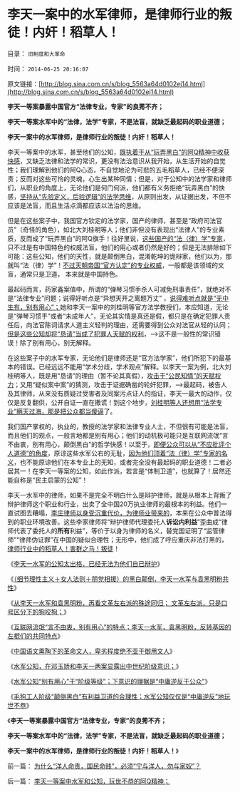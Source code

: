 # 李天一案中的水军律师，是律师行业的叛徒！内奸！稻草人！

目录： `旧制度和大革命` 

时间： `2014-06-25 20:16:07` 

原文链接：[http://blog.sina.com.cn/s/blog_5563a64d0102ej14.html](http://blog.sina.com.cn/s/blog_5563a64d0102ej14.html)

**李天一等案暴露中国官方“法律专业，专家”的良莠不齐；**

**李天一等案水军中的“法律，法学”专家，不是法盲，就缺乏最起码的职业道德；**

**李天一案中的水军律师，是律师行业的叛徒！内奸！稻草人！**

李天一等案中的水军，甚至他们的公知，[既执着于从“玩弄黑白”的阿Q精神中收获快感](../../../2014/1/1/“左的思维”就是哲学；不关心实证的哲学家，不会关心生命的无辜.md)，又缺乏法律和法学的常识，更没有法治意识从我开始，从生活开始的自觉性；我们理解到他们的阿Q心态，不自觉地沦为可悲的五毛稻草人，已经不便深责；反而对这些可怜的灵魂，心生出某种同情；但是，对于公知中的法学家和律师们，从职业的角度上，无论他们是何门何派，他们都有义务拒绝“玩弄黑白”的快感，[坚持从“先验定义，后验逻辑”的法学思维](../../../2014/6/10/人治或是法治，是每个人自主的生活方式.md)，从原则出发，从证据出发，不但不应该是法盲，而且生活点滴都应该以法治的思维。

但是在这些案子中，我国官方钦定的法学家，国产的律师，甚至是“政府司法官员”（奇怪的角色），如北大刘桂明等人；他们非但没有表现出“法律人”的专业素质，反而成了“玩弄黑白”的阿Q旗手！往好里说，[这些国产的“法（律）学”专家](../../../2013/9/27/李天一承认了全部控罪与证据，最恶劣的态度拒绝减免可能.md)，只不过是有中国特色的权威法盲，他们的用心或者仍然是好的；但是无法排除如下可能：这些公知，他们的天性，就是颠倒黑白，混淆乾坤的诡辩家，他们以为，那就叫“法（律）学”！[不过天朝帝国“官方认定”的专业权威](../../../2013/7/3/自由的科学和被监管的科学.md)，一般都是该领域的文盲，通常只是卫道，
本来就是中国持色。

最起码而言，药家鑫案值中，所谓的“弹琴习惯手杀人可减免刑事责任”，就绝对不是“法律专业”问题；说得好听点是“异想天开之离题万丈”
，[说得难听点就是“无中生有，别有用心”；](../../../2014/6/23/李天一轮奸案中，水军和公知的“中庸逆反”，及机灵.md)她和李天一案中的刘桂明等官方法学教授们，本应知道，无论是“弹琴习惯手”或者“未成年人”，无论其实情是真还是假，都只是在确定犯罪人责任后，向法官陈词请求人道主义轻判的理由，还需要得到公众对法官从轻的认同；[但是这些公知却将“恳请”当成了犯罪人天赋的权利](../../../2013/7/11/李天一及律师有权“无耻”.md)，——>这不是一般性的常识错误！除了别有用心，别无解释。

在这些案子中的水军专家，无论他们是律师还是“官方法学家”，他们所犯下的最基本的错误。已经远远不能用“学术分歧，学术观点”解释。以李天一案为例，北大刘桂明等人，既是用“恳请”的理由（暂不论其真假），[攻击于“公民知情”的天赋权力](../../../2013/11/1/李天一辩护集团，试图强迫最高法自证是被轮奸的婊子.md)；又用“疑似案中案”的猜测，攻击于证据确凿的轮奸犯罪，——>最起码，被告人及其律师，从来没有质疑过受害者及同案污点证人的指证，李天一最大的动作，仅仅是反复翻供，公开自证一直在撒谎！到这个地步，[刘桂明等人还想用“法学专业”瞒天过海，那是把公众都当傻逼](../../../2014/6/23/李天一轮奸案中，水军和公知的“中庸逆反”，及机灵.md)了。

我们国产掌权的，执业的，教授的法学家和法律专业人士，不但很有可能是法盲，而且他们的观点，一般言地都是别有用心；他们的动机极可能只是互联网流氓“言不由衷，别有用心，颠倒黑白”的哲学快感！以至于，[即便公众可以从“不应批评个人道德”的角度](../../../2011/11/1/本来普通人，何处惹道德？.md)，原谅这些水军公右的无耻，[因为他们顶着“法（律）学”专家的名义](../../../2014/6/3/李天一轮奸案水军中的周翠丽和律师王永杰.md)，也不能原谅他们在本专业上的无知，或者完全没有最起码的职业道德！二者必居其一！在李天一等案的公知，如此作派，若言是“体制卫道”，也就算了！居然还能自称是“民主启蒙的公知”！

李天一水军中的律师，如果不是完全不明白什么是辩护律师，就是从根本上背叛了辩护律师这个职业和行业，出卖了全中国20万执业律师的最根本的利益。他们一直试图去糟塌，[李庄律师以身受沉重代价，为律师业带来的](../../../2010/10/24/黑律师的贡献“非法无正义”.md)，本来在公众中普法得到的职业环境改善。这些李家律师将“辩护律师代理委托人**诉讼内利益**”歪曲成“律师代表了委托人的**所有**利益”，等价于以身为律师的名义，替党国证明了“监管律师”“律师伪证罪”在中国的疑似合理性；无形中，他们成了呼应重庆非法打黑的，[律师行业中的稻草人！害群之马！叛徒](../../../2013/8/21/辩护律师的法内辩护，辩护集团的“非法”狡辩.md)！

《[李天一水军的公知太出格，已经无法为他们自已辩护](../../../2014/6/17/李天一水军的公知，已经无法为他们自已辩护；.md)》

《[（细节理性主义＋女人法则＋朋党相援）的黑白颠倒，李天一水军与袁黑明粉共性](../../../2014/6/18/李天一水军的公知，不知道无耻的后果；.md)》

《[从李天一水军和袁黑明粉，再看文革左右派的殊途同归；
文革左右派，只是口号区分下的狗咬狗；](../../../2014/6/19/从李天一水军和袁黑明粉，再看文革左右派的五四精神.md)》

《[互联网流氓“言不由衷，别有用心”的特点；李天一水军，袁黑明粉，反转基因的左棍们的共同特点](../../../2014/6/20/流氓公知“言不由衷，别有用心”的中国特色.md)》

《[中国语文熏陶下的革命文人，卑劣程度绝不亚于御用文人](../../../2014/6/21/语文是用逻辑表达真实，中国语文是用表意编织虚假.md)》

《[水军公知，在邓玉娇和李天一两案显露出中世纪阶级意识；](../../../2014/6/22/在邓玉娇和李天一两案显露的，公知的中世纪阶级意识.md)》

《[水军公知“别有用心”于“阶级等级”；下意识的理据是“中庸逆反于公众”](../../../2014/6/23/李天一轮奸案中，水军和公知的“中庸逆反”，及机灵.md)》

《[毛狗工人阶级“颠倒黑白”有利益卫道的合理性；水军公知仅仅是“中庸逆反”地玩世不恭](../../../2014/6/24/李天一等案中水军和公知，玩世不恭的阿Q精神；.md)》

《**李天一等案暴露中国官方“法律专业，专家”的良莠不齐；**

**李天一等案水军中的“法律，法学”专家，不是法盲，就缺乏最起码的职业道德；**

**李天一案中的水军律师，是律师行业的叛徒！内奸！稻草人！**》

前一篇： [为什么“洋人命贵，国民命贱”，必须“宁与洋人，勿与家奴”？](../../../2014/6/25/为什么“洋人命贵，国民命贱”，必须“宁与洋人，勿与家奴”？.md)

后一篇： [李天一等案中水军和公知，玩世不恭的阿Q精神；](../../../2014/6/24/李天一等案中水军和公知，玩世不恭的阿Q精神；.md)

